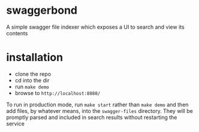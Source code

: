 # swaggerbond
A simple swagger file indexer which exposes a UI to search and view its contents

# installation
* clone the repo
* cd into the dir
* run `make demo`
* browse to `http://localhost:8080/`

To run in production mode, run `make start` rather than `make demo` and then add files, by whatever means, into the `swagger-files` directory. They will be promptly parsed and included in search results without restarting the service
